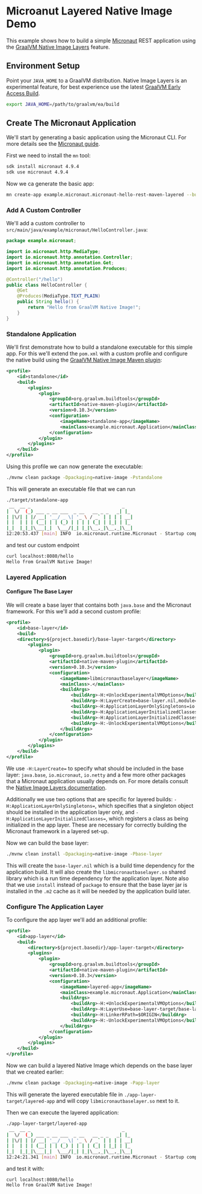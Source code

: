 # Microanut Layered Native Image Demo

This example shows how to build a simple [Micronaut](https://micronaut.io/) REST application using the [GraalVM Native Image Layers](https://github.com/oracle/graal/blob/master/substratevm/src/com.oracle.svm.core/src/com/oracle/svm/core/imagelayer/NativeImageLayers.md) feature.

## Environment Setup
Point your `JAVA_HOME` to a GraalVM distribution.
Native Image Layers is an experimental feature, for best experience use the latest [GraalVM Early Access Build](https://github.com/graalvm/oracle-graalvm-ea-builds/releases).
```bash
export JAVA_HOME=/path/to/graalvm/ea/build
```

## Create The Micronaut Application

We'll start by generating a basic application using the Micronaut CLI.
For more details see the [Micronaut guide](https://guides.micronaut.io/latest/creating-your-first-micronaut-app-maven-java.html).

First we need to install the `mn` tool:
```bash
sdk install micronaut 4.9.4
sdk use micronaut 4.9.4
```

Now we ca generate the basic app:
```bash
mn create-app example.micronaut.micronaut-hello-rest-maven-layered --build=maven --lang=java --features=graalvm
```

### Add A Custom Controller

We'll add a custom controller to `src/main/java/example/micronaut/HelloController.java`:
```java 
package example.micronaut;

import io.micronaut.http.MediaType;
import io.micronaut.http.annotation.Controller;
import io.micronaut.http.annotation.Get;
import io.micronaut.http.annotation.Produces;

@Controller("/hello") 
public class HelloController {
    @Get 
    @Produces(MediaType.TEXT_PLAIN) 
    public String hello() {
        return "Hello from GraalVM Native Image!";
    }
}
```

### Standalone Application

We'll first demonstrate how to build a standalone executable for this simple app.
For this we'll extend the `pom.xml` with a custom profile and configure the native build using the [GraalVM Native Image Maven plugin](https://graalvm.github.io/native-build-tools/latest/maven-plugin.html):
```xml
<profile>
    <id>standalone</id>
    <build>
        <plugins>
            <plugin>
                <groupId>org.graalvm.buildtools</groupId>
                <artifactId>native-maven-plugin</artifactId>
                <version>0.10.3</version>
                <configuration>
                    <imageName>standalone-app</imageName>
                    <mainClass>example.micronaut.Application</mainClass>
                </configuration>
            </plugin>
        </plugins>
    </build>
</profile>
```

Using this profile we can now generate the executable:
```bash
./mvnw clean package -Dpackaging=native-image -Pstandalone
```

This will generate an executable file that we can run
```bash
./target/standalone-app
 __  __ _                                  _   
|  \/  (_) ___ _ __ ___  _ __   __ _ _   _| |_ 
| |\/| | |/ __| '__/ _ \| '_ \ / _` | | | | __|
| |  | | | (__| | | (_) | | | | (_| | |_| | |_ 
|_|  |_|_|\___|_|  \___/|_| |_|\__,_|\__,_|\__|
12:20:53.437 [main] INFO  io.micronaut.runtime.Micronaut - Startup completed in 6ms. Server Running: http://localhost:8080
```
and test our custom endpoint
```bash
curl localhost:8080/hello
Hello from GraalVM Native Image!
```

### Layered Application

#### Configure The Base Layer

We will create a base layer that contains both `java.base` and the Micronaut framework.
For this we'll add a second custom profile:
```xml
<profile>
    <id>base-layer</id>
    <build>
    <directory>${project.basedir}/base-layer-target</directory>
        <plugins>
            <plugin>
                <groupId>org.graalvm.buildtools</groupId>
                <artifactId>native-maven-plugin</artifactId>
                <version>0.10.3</version>
                <configuration>
                    <imageName>libmicronautbaselayer</imageName>
                    <mainClass>.</mainClass>
                    <buildArgs>
                        <buildArg>-H:+UnlockExperimentalVMOptions</buildArg>
                        <buildArg>-H:LayerCreate=base-layer.nil,module=java.base,package=io.micronaut.*,package=io.netty.*,package=jakarta.*,package=com.fasterxml.jackson.*,package=org.slf4j.*,package=reactor.*,package=org.reactivestreams.*</buildArg>
                        <buildArg>-H:ApplicationLayerOnlySingletons=io.micronaut.core.io.service.ServiceScanner$StaticServiceDefinitions</buildArg>
                        <buildArg>-H:ApplicationLayerInitializedClasses=io.micronaut.inject.annotation.AnnotationMetadataSupport</buildArg>
                        <buildArg>-H:ApplicationLayerInitializedClasses=io.micronaut.core.io.service.MicronautMetaServiceLoaderUtils</buildArg>
                        <buildArg>-H:-UnlockExperimentalVMOptions</buildArg>
                    </buildArgs>
                </configuration>
            </plugin>
        </plugins>
    </build>
</profile>
```

We use `-H:LayerCreate=` to specify what should be included in the base layer: `java.base`, `io.micronaut`, `io.netty` and a few more other packages that a Micronaut application usually depends on.
For more details consult the [Native Image Layers documentation](https://github.com/oracle/graal/blob/master/substratevm/src/com.oracle.svm.core/src/com/oracle/svm/core/imagelayer/NativeImageLayers.md).

Additionally we use two options that are specific for layered builds: `-H:ApplicationLayerOnlySingletons=`, which specifies that a singleton object should be installed in the application layer only, and `-H:ApplicationLayerInitializedClasses=`, which registers a class as being initialized in the app layer.
These are necessary for correctly building the Micronaut framework in a layered set-up. 

Now we can build the base layer:
```bash
./mvnw clean install -Dpackaging=native-image -Pbase-layer
```
This will create the `base-layer.nil` which is a build time dependency for the application build.
It will also create the `libmicronautbaselayer.so` shared library which is a run time dependency for the application layer.
Note also that we use `install` instead of `package` to ensure that the base layer jar is installed in the `.m2` cache as it will be needed by the application build later.


### Configure The Application Layer

To configure the app layer we'll add an additional profile:
```xml
<profile>
    <id>app-layer</id>
    <build>
        <directory>${project.basedir}/app-layer-target</directory>
        <plugins>
            <plugin>
                <groupId>org.graalvm.buildtools</groupId>
                <artifactId>native-maven-plugin</artifactId>
                <version>0.10.3</version>
                <configuration>
                    <imageName>layered-app</imageName>
                    <mainClass>example.micronaut.Application</mainClass>
                    <buildArgs>
                        <buildArg>-H:+UnlockExperimentalVMOptions</buildArg>
                        <buildArg>-H:LayerUse=base-layer-target/base-layer.nil</buildArg>
                        <buildArg>-H:LinkerRPath=$ORIGIN</buildArg>
                        <buildArg>-H:-UnlockExperimentalVMOptions</buildArg>
                    </buildArgs>
                </configuration>
            </plugin>
        </plugins>
    </build>
</profile>
```

Now we can build a layered Native Image which depends on the base layer that we created earlier:
```bash
./mvnw clean package -Dpackaging=native-image -Papp-layer
```

This will generate the layered executable file in `./app-layer-target/layered-app` and will copy `libmicronautbaselayer.so` next to it.

Then we can execute the layered application:
```bash
./app-layer-target/layered-app
 __  __ _                                  _   
|  \/  (_) ___ _ __ ___  _ __   __ _ _   _| |_ 
| |\/| | |/ __| '__/ _ \| '_ \ / _` | | | | __|
| |  | | | (__| | | (_) | | | | (_| | |_| | |_ 
|_|  |_|_|\___|_|  \___/|_| |_|\__,_|\__,_|\__|
12:24:21.341 [main] INFO  io.micronaut.runtime.Micronaut - Startup completed in 6ms. Server Running: http://localhost:8080
```
and test it with:
```
curl localhost:8080/hello
Hello from GraalVM Native Image!
```

